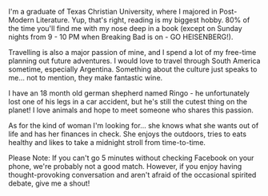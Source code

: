 I'm a graduate of Texas Christian University, where I majored in Post-Modern Literature. Yup, that's right, reading is my biggest hobby. 80% of the time you'll find me with my nose deep in a book (except on Sunday nights from 9 - 10 PM when Breaking Bad is on - GO HEISENBERG!). 

Travelling is also a major passion of mine, and I spend a lot of my free-time planning out future adventures. I would love to travel through South America sometime, especially Argentina. Something about the culture just speaks to me... not to mention, they make fantastic wine. 

I have an 18 month old german shepherd named Ringo - he unfortunately lost one of his legs in a car accident, but he's still the cutest thing on the planet! I love animals and hope to meet someone who shares this passion. 

As for the kind of woman I'm looking for... she knows what she wants out of life and has her finances in check. She enjoys the outdoors, tries to eats healthy and likes to take a midnight stroll from time-to-time. 

Please Note: If you can't go 5 minutes without checking Facebook on your phone, we're probably not a good match. However, if you enjoy having thought-provoking conversation and aren't afraid of the occasional spirited debate, give me a shout!


